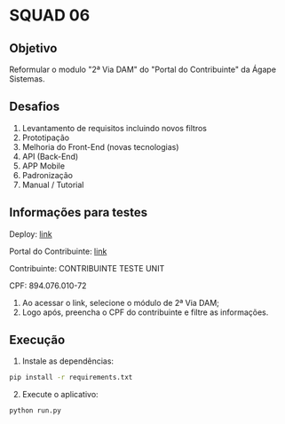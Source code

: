 # SQUAD 06

## Objetivo

Reformular o modulo "2ª Via DAM" do "Portal do Contribuinte" da Ágape Sistemas.

## Desafios

1. Levantamento de requisitos incluindo novos filtros
2. Prototipação
3. Melhoria do Front-End (novas tecnologias)
4. API (Back-End)
5. APP Mobile
6. Padronização
7. Manual / Tutorial

## Informações para testes

Deploy: [link](https://squad06.onrender.com)

Portal do Contribuinte: [link](https://homologacao.agapesistemas.com.br/AgPortalContribuinte/?alias=demo)

Contribuinte: CONTRIBUINTE TESTE UNIT

CPF: 894.076.010-72

1. Ao acessar o link, selecione o módulo de 2ª Via DAM;
2. Logo após, preencha o CPF do contribuinte e filtre as informações.

## Execução

1. Instale as dependências:

```sh
pip install -r requirements.txt
```

2. Execute o aplicativo:

```sh
python run.py
```
